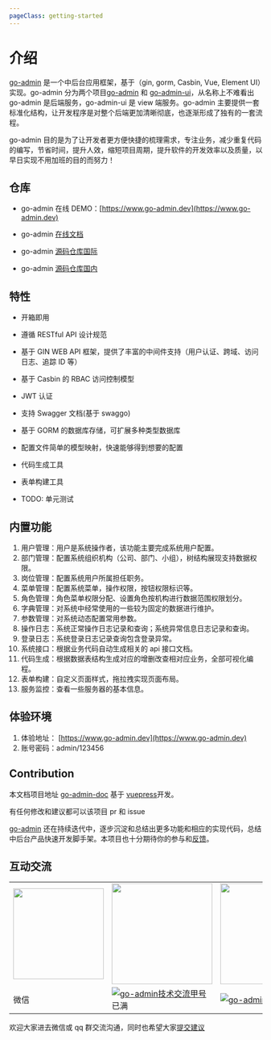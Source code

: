 ```yaml
---
pageClass: getting-started
---
```


# 介绍

[go-admin](https://github.com/go-admin-team/go-admin) 是一个中后台应用框架，基于（gin, gorm, Casbin, Vue, Element UI）实现。go-admin 分为两个项目[go-admin](https://github.com/go-admin-team/go-admin) 和 [go-admin-ui](https://github.com/go-admin-team/go-admin-ui)，从名称上不难看出 go-admin 是后端服务，go-admin-ui 是 view 端服务。go-admin 主要提供一套标准化结构，让开发程序是对整个后端更加清晰彻底，也逐渐形成了独有的一套流程。

go-admin 目的是为了让开发者更方便快捷的梳理需求，专注业务，减少重复代码的编写，节省时间，提升人效，缩短项目周期，提升软件的开发效率以及质量，以早日实现不用加班的目的而努力！

## 仓库

- go-admin 在线 DEMO：[https://www.go-admin.dev](https://www.go-admin.dev)

- go-admin [在线文档](https://doc.go-admin.dev)

- go-admin [源码仓库国际](https://github.com/go-admin-team/go-admin)

- go-admin [源码仓库国内](https://gitee.com/mydearzwj/go-admin)

## 特性

- 开箱即用

- 遵循 RESTful API 设计规范

- 基于 GIN WEB API 框架，提供了丰富的中间件支持（用户认证、跨域、访问日志、追踪 ID 等）

- 基于 Casbin 的 RBAC 访问控制模型

- JWT 认证

- 支持 Swagger 文档(基于 swaggo)

- 基于 GORM 的数据库存储，可扩展多种类型数据库

- 配置文件简单的模型映射，快速能够得到想要的配置

- 代码生成工具

- 表单构建工具

- TODO: 单元测试

## 内置功能

1. 用户管理：用户是系统操作者，该功能主要完成系统用户配置。
2. 部门管理：配置系统组织机构（公司、部门、小组），树结构展现支持数据权限。
3. 岗位管理：配置系统用户所属担任职务。
4. 菜单管理：配置系统菜单，操作权限，按钮权限标识等。
5. 角色管理：角色菜单权限分配、设置角色按机构进行数据范围权限划分。
6. 字典管理：对系统中经常使用的一些较为固定的数据进行维护。
7. 参数管理：对系统动态配置常用参数。
8. 操作日志：系统正常操作日志记录和查询；系统异常信息日志记录和查询。
9. 登录日志：系统登录日志记录查询包含登录异常。
10. 系统接口：根据业务代码自动生成相关的 api 接口文档。
11. 代码生成：根据数据表结构生成对应的增删改查相对应业务，全部可视化编程。
12. 表单构建：自定义页面样式，拖拉拽实现页面布局。
13. 服务监控：查看一些服务器的基本信息。

## 体验环境

1. 体验地址： [https://www.go-admin.dev](https://www.go-admin.dev)
2. 账号密码：admin/123456

## Contribution

本文档项目地址 [go-admin-doc](https://doc.go-admin.dev) 基于 [vuepress](https://github.com/vuejs/vuepress)开发。

有任何修改和建议都可以该项目 pr 和 issue

[go-admin](https://github.com/go-admin-team/go-admin) 还在持续迭代中，逐步沉淀和总结出更多功能和相应的实现代码，总结中后台产品快速开发脚手架。本项目也十分期待你的参与和[反馈](https://github.com/go-admin-team/go-admin/issues)。

## 互动交流

<table>
  <tr>
    <td><img src="https://gitee.com/mydearzwj/image/raw/master/img/wx.png" width="180px"></td>
    <td><img src="https://gitee.com/mydearzwj/image/raw/master/img/qq.png" width="200px"></td>
    <td><img src="https://gitee.com/mydearzwj/image/raw/master/img/qq2.png" width="200px"></td>
  </tr>
  <tr>
    <td>微信</td>
    <td><a target="_blank" href="https://shang.qq.com/wpa/qunwpa?idkey=1affb445445bd442312fcad9a927007db74a0cd4380bbc08a6c97d2691744869"><img border="0" src="https://pub.idqqimg.com/wpa/images/group.png" alt="go-admin技术交流甲号" title="go-admin技术交流甲号"></a>已满</td>
    <td><a target="_blank" href="https://shang.qq.com/wpa/qunwpa?idkey=0f2bf59f5f2edec6a4550c364242c0641f870aa328e468c4ee4b7dbfb392627b"><img border="0" src="https://pub.idqqimg.com/wpa/images/group.png" alt="go-admin技术交流乙号" title="go-admin技术交流乙号"></a></td>
  </tr>
</table>

欢迎大家进去微信或 qq 群交流沟通，同时也希望大家[提交建议](https://github.com/go-admin-team/go-admin/issues/new)
